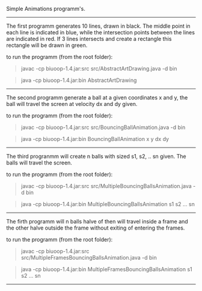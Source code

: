 Simple Animations programm's.

--------------------

The first programm generates 10 lines, drawn in black. The middle point in each line is indicated in blue, while the intersection points between the lines are indicated in red.
If 3 lines intersects and create a rectangle this rectangle will be drawn in green.

to run the programm (from the root folder):
> javac -cp biuoop-1.4.jar:src src/AbstractArtDrawing.java -d bin

> java -cp biuoop-1.4.jar:bin AbstractArtDrawing

--------------------

The second programm generate a ball at a given coordinates x and y, the ball will travel the screen at velocity dx and dy given.

to run the programm (from the root folder):
> javac -cp biuoop-1.4.jar:src src/BouncingBallAnimation.java -d bin

> java -cp biuoop-1.4.jar:bin BouncingBallAnimation x y dx dy

--------------------

The third progranmm will create n balls with sized s1, s2, .. sn given. The balls will
travel the screen.

to run the programm (from the root folder):
> javac -cp biuoop-1.4.jar:src src/MultipleBouncingBallsAnimation.java -d bin

> java -cp biuoop-1.4.jar:bin MultipleBouncingBallsAnimation s1 s2 ... sn

--------------------

The firth programm will n balls halve of then will travel inside a frame and the other halve outside the frame without exiting of entering the frames.

to run the programm (from the root folder):
> javac -cp biuoop-1.4.jar:src src/MultipleFramesBouncingBallsAnimation.java -d bin

> java -cp biuoop-1.4.jar:bin MultipleFramesBouncingBallsAnimation s1 s2 ... sn

--------------------
